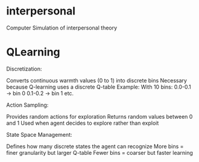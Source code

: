 # interpersonal
Computer Simulation of interpersonal theory

# QLearning
Discretization:

Converts continuous warmth values (0 to 1) into discrete bins
Necessary because Q-learning uses a discrete Q-table
Example: With 10 bins:
0.0-0.1 → bin 0
0.1-0.2 → bin 1
etc.

Action Sampling:

Provides random actions for exploration
Returns random values between 0 and 1
Used when agent decides to explore rather than exploit

State Space Management:

Defines how many discrete states the agent can recognize
More bins = finer granularity but larger Q-table
Fewer bins = coarser but faster learning